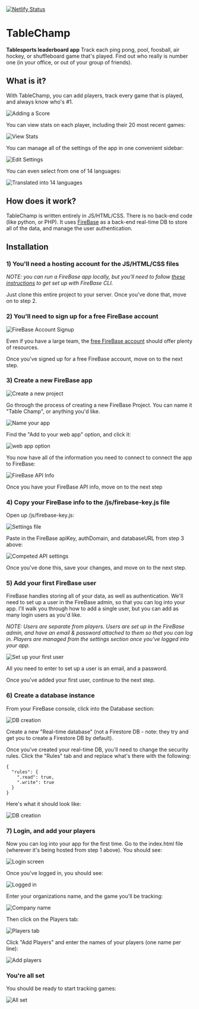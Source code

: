 [![Netlify Status](https://api.netlify.com/api/v1/badges/d6eeab9c-f776-4dd6-b0b2-d2d129c879ee/deploy-status)](https://app.netlify.com/sites/underbelly-foos/deploys)

# TableChamp

**Tablesports leaderboard app**
Track each ping pong, pool, foosball, air hockey, or shuffleboard game that's played. Find out who really is number one (in your office, or out of your group of friends).

## What is it?

With TableChamp, you can add players, track every game that is played, and always know who's #1.

![Adding a Score](http://tablechamp.com/img/13.gif)

You can view stats on each player, including their 20 most recent games:

![View Stats](http://tablechamp.com/img/12.gif)

You can manage all of the settings of the app in one convenient sidebar:

![Edit Settings](http://tablechamp.com/img/11.gif)

You can even select from one of 14 languages:

![Translated into 14 languages](http://tablechamp.com/img/10.gif)

## How does it work?

TableChamp is written entirely in JS/HTML/CSS. There is no back-end code (like python, or PHP). It uses [FireBase](https://firebase.google.com/) as a back-end real-time DB to store all of the data, and manage the user authentication.

## Installation

### 1) You'll need a hosting account for the JS/HTML/CSS files

*NOTE: you can run a FireBase app locally, but you'll need to follow [these instructions](https://firebase.google.com/docs/cli/) to get set up with FireBase CLI.*

Just clone this entire project to your server. Once you've done that, move on to step 2.

### 2) You'll need to sign up for a free FireBase account

![FireBase Account Signup](http://tablechamp.com/img/onboarding-step-1.png)

Even if you have a large team, the [free FireBase account](https://firebase.google.com/pricing/) should offer plenty of resources. 

Once you've signed up for a free FireBase account, move on to the next step.

### 3) Create a new FireBase app

![Create a new project](http://tablechamp.com/img/onboarding-step-2.png)

Go through the process of creating a new FireBase Project. You can name it "Table Champ", or anything you'd like.

![Name your app](http://tablechamp.com/img/onboarding-step-3.png)

Find the "Add to your web app" option, and click it:

![web app option](http://tablechamp.com/img/onboarding-step-4.png)

You now have all of the information you need to connect to connect the app to FireBase:

![FireBase API Info](http://tablechamp.com/img/onboarding-step-5.png)

Once you have your FireBase API info, move on to the next step

### 4) Copy your FireBase info to the /js/firebase-key.js file

Open up /js/firebase-key.js:

![Settings file](http://tablechamp.com/img/9.png)

Paste in the FireBase apiKey, authDomain, and databaseURL from step 3 above:

![Competed API settings](http://tablechamp.com/img/8.png)

Once you've done this, save your changes, and move on to the next step.

### 5) Add your first FireBase user

FireBase handles storing all of your data, as well as authentication. We'll need to set up a user in the FireBase admin, so that you can log into your app. I'll walk you through how to add a single user, but you can add as many login users as you'd like.

*NOTE: Users are separate from players. Users are set up in the FireBase admin, and have an email & password attached to them so that you can log in. Players are managed from the settings section once you've logged into your app.*

![Set up your first user](http://tablechamp.com/img/7.gif)

All you need to enter to set up a user is an email, and a password.

Once you've added your first user, continue to the next step.

### 6) Create a database instance

From your FireBase console, click into the Database section:

![DB creation](http://tablechamp.com/img/db1.png)

Create a new "Real-time database" (not a Firestore DB - note: they try and get you to create a Firestore DB by default).

Once you've created your real-time DB, you'll need to change the security rules. Click the "Rules" tab and and replace what's there with the following:

```
{
  "rules": {
    ".read": true,
    ".write": true
  }
}
```

Here's what it should look like:

![DB creation](http://tablechamp.com/img/db2.png)

### 7) Login, and add your players

Now you can log into your app for the first time. Go to the index.html file (wherever it's being hosted from step 1 above). You should see:

![Login screen](http://tablechamp.com/img/6.png)

Once you've logged in, you should see:

![Logged in](http://tablechamp.com/img/5.png)

Enter your organizations name, and the game you'll be tracking:

![Company name](http://tablechamp.com/img/4.png)

Then click on the Players tab:

![Players tab](http://tablechamp.com/img/3.png)

Click "Add Players" and enter the names of your players (one name per line):

![Add players](http://tablechamp.com/img/2.png)

### You're all set

You should be ready to start tracking games:

![All set](http://tablechamp.com/img/1.png)
